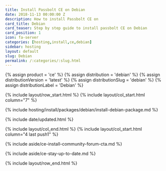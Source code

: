 ```yaml
---
title: Install Passbolt CE on Debian
date: 2018-11-13 00:00:00 Z
description: How to install Passbolt CE on
card_title: Debian
card_teaser: Step by step guide to install passbolt CE on Debian
card_position: 1
icon: fa-server
categories: [hosting,install,ce,debian]
sidebar: hosting
layout: default
slug: Debian
permalink: /:categories/:slug.html
---
```


{% assign product = 'ce' %}
{% assign distribution = 'debian' %}
{% assign distributionVersion = 'latest' %}
{% assign distributionSlug = 'debian' %}
{% assign distributionLabel = 'Debian' %}

{% include layout/row_start.html %}
{% include layout/col_start.html column="7" %}

{% include hosting/install/packages/debian/install-debian-package.md %}

{% include date/updated.html %}

{% include layout/col_end.html %}
{% include layout/col_start.html column="4 last push1" %}

{% include aside/ce-install-community-forum-cta.md %}

{% include aside/ce-stay-up-to-date.md %}

{% include layout/row_end.html %}
